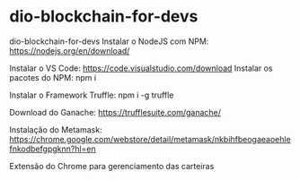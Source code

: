 # dio-blockchain-for-devs

dio-blockchain-for-devs
Instalar o NodeJS com NPM: https://nodejs.org/en/download/

Instalar o VS Code: https://code.visualstudio.com/download
Instalar os pacotes do NPM: npm i

Instalar o Framework Truffle: npm i -g truffle

Download do Ganache: https://trufflesuite.com/ganache/

Instalação do Metamask: https://chrome.google.com/webstore/detail/metamask/nkbihfbeogaeaoehlefnkodbefgpgknn?hl=en

Extensão do Chrome para gerenciamento das carteiras
